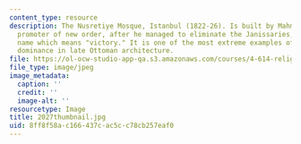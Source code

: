 ```yaml
---
content_type: resource
description: The Nusretiye Mosque, Istanbul (1822-26). Is built by Mahmut II, the
  promoter of new order, after he managed to eliminate the Janissaries, hence the
  name which means "victory." It is one of the most extreme examples of the rococo
  dominance in late Ottoman architecture.
file: https://ol-ocw-studio-app-qa.s3.amazonaws.com/courses/4-614-religious-architecture-and-islamic-cultures-fall-2002/8ff8f58ac166437cac5cc78cb257eaf0_2027thumbnail.jpg
file_type: image/jpeg
image_metadata:
  caption: ''
  credit: ''
  image-alt: ''
resourcetype: Image
title: 2027thumbnail.jpg
uid: 8ff8f58a-c166-437c-ac5c-c78cb257eaf0
---
```

